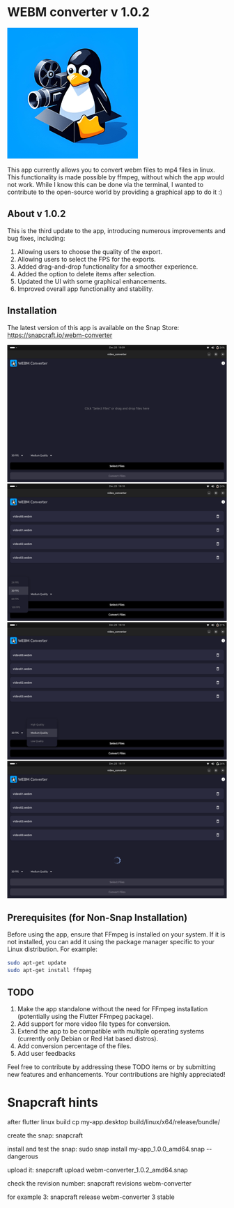 # WEBM converter v 1.0.2
<img src="./utils/photos/icon_512p.png" alt="icon" width="300" />


This app currently allows you to convert webm files to mp4 files in linux. This functionality is made possible by ffmpeg, without which the app would not work. While I know this can be done via the terminal, I wanted to contribute to the open-source world by providing a graphical app to do it :)

## About v 1.0.2

This is the third update to the app, introducing numerous improvements and bug fixes, including:
1. Allowing users to choose the quality of the export.
2. Allowing users to select the FPS for the exports.
3. Added drag-and-drop functionality for a smoother experience.
4. Added the option to delete items after selection.
5. Updated the UI with some graphical enhancements.
6. Improved overall app functionality and stability.




## Installation

The latest version of this app is available on the Snap Store:
https://snapcraft.io/webm-converter

![Screenshot 1](./utils/photos/screen00.png)
![screenshot 2](./utils/photos/screen01.png)
![Screenshot 3](./utils/photos/screen03.png)
![Screenshot 4](./utils/photos/screen04b.png)


## Prerequisites (for Non-Snap Installation)

Before using the app, ensure that FFmpeg is installed on your system. If it is not installed, you can add it using the package manager specific to your Linux distribution. For example:

```bash
sudo apt-get update
sudo apt-get install ffmpeg
```


## TODO
1. Make the app standalone without the need for FFmpeg installation (potentially using the Flutter FFmpeg package).
2. Add support for more video file types for conversion.
3. Extend the app to be compatible with multiple operating systems (currently only Debian or Red Hat based distros).
4. Add conversion percentage of the files.
5. Add user feedbacks


Feel free to contribute by addressing these TODO items or by submitting new features and enhancements. Your contributions are highly appreciated!

# Snapcraft hints

after flutter linux build
cp my-app.desktop build/linux/x64/release/bundle/

create the snap:
snapcraft

install and test the snap:
sudo snap install my-app_1.0.0_amd64.snap --dangerous

upload it:
snapcraft upload webm-converter_1.0.2_amd64.snap

check the revision number:
snapcraft revisions webm-converter

for example 3:
snapcraft release webm-converter 3 stable


